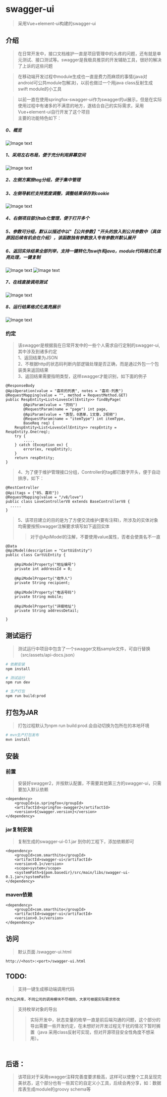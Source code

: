 # swagger-ui

> 采用Vue+element-ui构建的swagger-ui

## 介绍
> 在日常开发中，接口文档维护一直是项目管理中的头疼的问题，还有就是单元测试、接口测试等。swagger是我极具推崇的开发辅助工具，很好的解决了上诉的这些问题  

> 在移动端开发过程中module生成也一直是费力而麻烦的事情(java对android可公共module包解决)，以前也做过一个用java class反射生成 swift module的小工具

> 以前一直在使用springfox-swagger-ui作为swagger的ui展示，但是在实际使用过程中有诸多的不满意的地方，遂结合自己的实际需求，采用Vue+element-ui自行开发了这个项目  
主要的功能特色如下：

##### 0、概览
![Image text](snaps/snap-01.jpg)
##### 1、采用左右布局，便于充分利用屏幕空间
![Image text](snaps/snap-02.jpg)
##### 2、左侧方案按tag分组，便于集中管理
##### 3、左侧导航栏支持宽度调整，调整结果保存到cookie
![Image text](snaps/snap-03.jpg)
##### 4、右侧项目部分tab化管理，便于打开多个
##### 5、参数可分组，默认以描述中以"【公共参数】"开头的放入到公共参数中（具体原因后续有机会在介绍），该函数独有参数放入专有参数并默认展开
##### 6、返回实体结果全部列举，支持一键转化为swift和java，module代码格式化高亮处理，一键复制
![Image text](snaps/snap-04.jpg)
![Image text](snaps/snap-05.jpg)
##### 7、在线直接调用测试
![Image text](snaps/snap-06.jpg)
##### 8、运行结果格式化高亮展示
![Image text](snaps/snap-07.jpg)

### 约定

> 该swagger是根据我在日常开发中的一些个人需求自行定制的swagger-ui,其中涉及到诸多约定  
> 1、返回结果为JSON  
> 2、不根据http的状态码判断内部逻辑处理是否正确，而是通过外包一个包装类来返回结果  
> 3、返回结果需要指明类型，这样swagger才能识别，如下面的例子  

```
@ResponseBody
@ApiOperation(value = "喜欢的列表", notes = "喜欢-列表")
@RequestMapping(value = "", method = RequestMethod.GET)
public RespEntity<List<LovesCellEntity>> findByPage(
        @ApiParam(value = "页码")
        @RequestParam(name = "page") int page,
        @ApiParam(value = "类型，0酒单，1文章，2视频")
        @RequestParam(name = "itemType") int itemType,
        BaseReq req) {
    RespEntity<List<LovesCellEntity>> respEntity = RespEntity.One(req);
    try {
        .....
    } catch (Exception ex) {
        error(ex, respEntity);
    }
    return respEntity;
}
```
> 4、为了便于维护管理接口分组，Controller的tag都已数字开头，便于自动排序，如下：
```
@RestController
@Api(tags = {"05、喜欢"})
@RequestMapping(value = "/v8/love")
public class LoveControllerV8 extends BaseControllerV8 {
  .....
}
```

> 5、该项目建立的目的是为了方便交流维护(要有注释)，所涉及的实体对象均需要按照swagger注解要求填写如下返回实体
>> 对于@ApiModel的注解，不要使用value属性，否者会使类名不一直
```
@Data
@ApiModel(description = "CartUiEntity")
public class CartUiEntity {

    @ApiModelProperty("地址编号")
    private int addressId = 0;

    @ApiModelProperty("收件人")
    private String recipient;

    @ApiModelProperty("电话号码")
    private String mobile;

    @ApiModelProperty("详细地址")
    private String addressDetail;

}
```

## 测试运行

> 测试运行中项目中包含了一个swagger文档sample文件，可自行替换（src/assets/api-docs.json）

``` bash
# 依赖安装
npm install

# 测试运行
npm run dev

# 生产打包
npm run build:prod

```

## 打包为JAR

> 打包过程默认为npm run build:prod.会自动切换为包所在的本地环境

``` bash
# mvn生产打包发布
mvn install
```
## 安装

### 前置
> 安装好swagger2，并按默认配置，不需要其他第三方的swagger-ui，只需要加入默认依赖
```
<dependency>
    <groupId>io.springfox</groupId>
    <artifactId>springfox-swagger2</artifactId>
    <version>${swagger.version}</version>
</dependency>
```    

### jar复制安装
> 复制生成的swagger-ui-0.1.jar 到你的工程下，添加依赖即可
```
<dependency>
    <groupId>com.smarthito</groupId>
    <artifactId>swagger-ui</artifactId>
    <version>0.1</version>
    <scope>system</scope>
    <systemPath>${pom.basedir}/src/main/libs/swagger-ui-0.1.jar</systemPath>
</dependency>
```    

### maven依赖
```$xslt
<dependency>
    <groupId>com.smarthito</groupId>
    <artifactId>swagger-ui</artifactId>
    <version>0.1</version>
</dependency>
```

## 访问
> 默认页面 /swagger-ui.html
```
http://<host>:<port>/swagger-ui.html
```


## TODO:
> 支持一键生成移动端调用代码
```
作为公开库，不同公司的调用模块不尽相同，大家可根据实际需求修改
```

> 支持枚举对象的导出  
>> 实际开发中，状态变量的枚举一直是前后端沟通的问题，这个部分的导出需要一些开发约定，在未想好对开发过程无干扰的情况下暂时搁置（java 采用class反射可实现，但对开源项目安全性角度不想采用）。
```
 
```

## 后语：
> 该项目对于采用swagger注释完善度要求极高，这样可以使整个工具呈现完美状态，这个部分也有一些其它的自定义小工具，后续会再分享，如：数据库表生成module的groovy schema等
